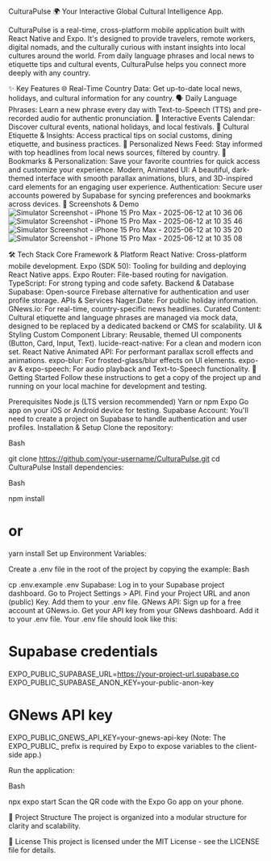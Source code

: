 CulturaPulse 🌍
Your Interactive Global Cultural Intelligence App.

CulturaPulse is a real-time, cross-platform mobile application built with React Native and Expo. It's designed to provide travelers, remote workers, digital nomads, and the culturally curious with instant insights into local cultures around the world. From daily language phrases and local news to etiquette tips and cultural events, CulturaPulse helps you connect more deeply with any country.





✨ Key Features
🌐 Real-Time Country Data: Get up-to-date local news, holidays, and cultural information for any country.
🗣️ Daily Language Phrases: Learn a new phrase every day with Text-to-Speech (TTS) and pre-recorded audio for authentic pronunciation.
📅 Interactive Events Calendar: Discover cultural events, national holidays, and local festivals.
🤝 Cultural Etiquette & Insights: Access practical tips on social customs, dining etiquette, and business practices.
📰 Personalized News Feed: Stay informed with top headlines from local news sources, filtered by country.
🔖 Bookmarks & Personalization: Save your favorite countries for quick access and customize your experience.
Modern, Animated UI: A beautiful, dark-themed interface with smooth parallax animations, blurs, and 3D-inspired card elements for an engaging user experience.
Authentication: Secure user accounts powered by Supabase for syncing preferences and bookmarks across devices.
📸 Screenshots & Demo
![Simulator Screenshot - iPhone 15 Pro Max - 2025-06-12 at 10 36 06](https://github.com/user-attachments/assets/6e6af5c4-6435-4107-b4b9-448174da0ebf)
![Simulator Screenshot - iPhone 15 Pro Max - 2025-06-12 at 10 35 46](https://github.com/user-attachments/assets/261a84fa-3834-4f5f-abe6-1421fefcfae3)
![Simulator Screenshot - iPhone 15 Pro Max - 2025-06-12 at 10 35 20](https://github.com/user-attachments/assets/825986c7-f0e8-4df3-95bf-78f5e5a13bc0)
![Simulator Screenshot - iPhone 15 Pro Max - 2025-06-12 at 10 35 08](https://github.com/user-attachments/assets/508d3625-ba27-4f67-b73c-33d9a8c9f143)


🛠️ Tech Stack
Core Framework & Platform
React Native: Cross-platform mobile development.
Expo (SDK 50): Tooling for building and deploying React Native apps.
Expo Router: File-based routing for navigation.
TypeScript: For strong typing and code safety.
Backend & Database
Supabase: Open-source Firebase alternative for authentication and user profile storage.
APIs & Services
Nager.Date: For public holiday information.
GNews.io: For real-time, country-specific news headlines.
Curated Content: Cultural etiquette and language phrases are managed via mock data, designed to be replaced by a dedicated backend or CMS for scalability.
UI & Styling
Custom Component Library: Reusable, themed UI components (Button, Card, Input, Text).
lucide-react-native: For a clean and modern icon set.
React Native Animated API: For performant parallax scroll effects and animations.
expo-blur: For frosted-glass/blur effects on UI elements.
expo-av & expo-speech: For audio playback and Text-to-Speech functionality.
🚀 Getting Started
Follow these instructions to get a copy of the project up and running on your local machine for development and testing.

Prerequisites
Node.js (LTS version recommended)
Yarn or npm
Expo Go app on your iOS or Android device for testing.
Supabase Account: You'll need to create a project on Supabase to handle authentication and user profiles.
Installation & Setup
Clone the repository:

Bash

git clone https://github.com/your-username/CulturaPulse.git
cd CulturaPulse
Install dependencies:

Bash

npm install
# or
yarn install
Set up Environment Variables:

Create a .env file in the root of the project by copying the example:
Bash

cp .env.example .env
Supabase:
Log in to your Supabase project dashboard.
Go to Project Settings > API.
Find your Project URL and anon (public) Key.
Add them to your .env file.
GNews API:
Sign up for a free account at GNews.io.
Get your API key from your GNews dashboard.
Add it to your .env file.
Your .env file should look like this:

# Supabase credentials
EXPO_PUBLIC_SUPABASE_URL=https://your-project-url.supabase.co
EXPO_PUBLIC_SUPABASE_ANON_KEY=your-public-anon-key

# GNews API key
EXPO_PUBLIC_GNEWS_API_KEY=your-gnews-api-key
(Note: The EXPO_PUBLIC_ prefix is required by Expo to expose variables to the client-side app.)

Run the application:

Bash

npx expo start
Scan the QR code with the Expo Go app on your phone.

📂 Project Structure
The project is organized into a modular structure for clarity and scalability.





📄 License
This project is licensed under the MIT License - see the LICENSE file for details.
